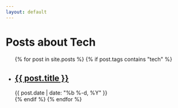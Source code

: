 ```yaml
---
layout: default
---
```


<h1 class="page-heading">Posts about Tech</h1>

<ul class="post-list">
{% for post in site.posts %}
{% if post.tags contains "tech" %}
  <li>
    <h2>
      <a class="post-link" href="{{ post.url | prepend: site.baseurl }}">{{ post.title }}</a>
    </h2>
    <span class="post-meta">{{ post.date | date: "%b %-d, %Y" }}</span>
  </li>
{% endif %}
{% endfor %}
</ul>